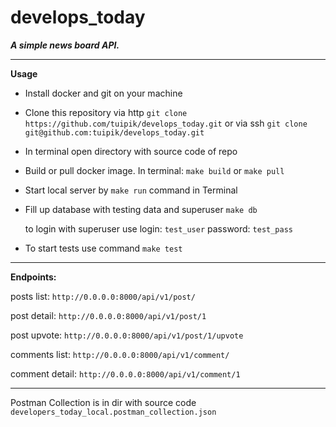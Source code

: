 # develops_today
***A simple news board API.***

---
**Usage**

- Install docker and git on your machine

- Clone this repository via http `git clone https://github.com/tuipik/develops_today.git`
or via ssh `git clone git@github.com:tuipik/develops_today.git`

- In terminal open directory with source code of repo

- Build or pull docker image. In terminal: `make build` or `make pull`

- Start local server by `make run` command in Terminal

- Fill up database with testing data and superuser `make db`

    to login with superuser use login: `test_user`  password: `test_pass`
 
- To start tests use command `make test`
---
**Endpoints:**

posts list: `http://0.0.0.0:8000/api/v1/post/`

post detail: `http://0.0.0.0:8000/api/v1/post/1`

post upvote: `http://0.0.0.0:8000/api/v1/post/1/upvote`

comments list: `http://0.0.0.0:8000/api/v1/comment/`

comment detail: `http://0.0.0.0:8000/api/v1/comment/1`

---
Postman Collection is in dir with source code `developers_today_local.postman_collection.json`